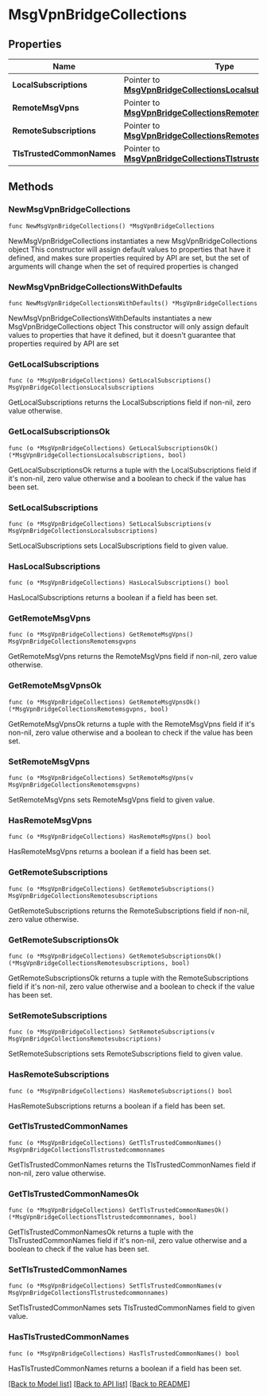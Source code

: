 # MsgVpnBridgeCollections

## Properties

Name | Type | Description | Notes
------------ | ------------- | ------------- | -------------
**LocalSubscriptions** | Pointer to [**MsgVpnBridgeCollectionsLocalsubscriptions**](MsgVpnBridgeCollectionsLocalsubscriptions.md) |  | [optional] 
**RemoteMsgVpns** | Pointer to [**MsgVpnBridgeCollectionsRemotemsgvpns**](MsgVpnBridgeCollectionsRemotemsgvpns.md) |  | [optional] 
**RemoteSubscriptions** | Pointer to [**MsgVpnBridgeCollectionsRemotesubscriptions**](MsgVpnBridgeCollectionsRemotesubscriptions.md) |  | [optional] 
**TlsTrustedCommonNames** | Pointer to [**MsgVpnBridgeCollectionsTlstrustedcommonnames**](MsgVpnBridgeCollectionsTlstrustedcommonnames.md) |  | [optional] 

## Methods

### NewMsgVpnBridgeCollections

`func NewMsgVpnBridgeCollections() *MsgVpnBridgeCollections`

NewMsgVpnBridgeCollections instantiates a new MsgVpnBridgeCollections object
This constructor will assign default values to properties that have it defined,
and makes sure properties required by API are set, but the set of arguments
will change when the set of required properties is changed

### NewMsgVpnBridgeCollectionsWithDefaults

`func NewMsgVpnBridgeCollectionsWithDefaults() *MsgVpnBridgeCollections`

NewMsgVpnBridgeCollectionsWithDefaults instantiates a new MsgVpnBridgeCollections object
This constructor will only assign default values to properties that have it defined,
but it doesn't guarantee that properties required by API are set

### GetLocalSubscriptions

`func (o *MsgVpnBridgeCollections) GetLocalSubscriptions() MsgVpnBridgeCollectionsLocalsubscriptions`

GetLocalSubscriptions returns the LocalSubscriptions field if non-nil, zero value otherwise.

### GetLocalSubscriptionsOk

`func (o *MsgVpnBridgeCollections) GetLocalSubscriptionsOk() (*MsgVpnBridgeCollectionsLocalsubscriptions, bool)`

GetLocalSubscriptionsOk returns a tuple with the LocalSubscriptions field if it's non-nil, zero value otherwise
and a boolean to check if the value has been set.

### SetLocalSubscriptions

`func (o *MsgVpnBridgeCollections) SetLocalSubscriptions(v MsgVpnBridgeCollectionsLocalsubscriptions)`

SetLocalSubscriptions sets LocalSubscriptions field to given value.

### HasLocalSubscriptions

`func (o *MsgVpnBridgeCollections) HasLocalSubscriptions() bool`

HasLocalSubscriptions returns a boolean if a field has been set.

### GetRemoteMsgVpns

`func (o *MsgVpnBridgeCollections) GetRemoteMsgVpns() MsgVpnBridgeCollectionsRemotemsgvpns`

GetRemoteMsgVpns returns the RemoteMsgVpns field if non-nil, zero value otherwise.

### GetRemoteMsgVpnsOk

`func (o *MsgVpnBridgeCollections) GetRemoteMsgVpnsOk() (*MsgVpnBridgeCollectionsRemotemsgvpns, bool)`

GetRemoteMsgVpnsOk returns a tuple with the RemoteMsgVpns field if it's non-nil, zero value otherwise
and a boolean to check if the value has been set.

### SetRemoteMsgVpns

`func (o *MsgVpnBridgeCollections) SetRemoteMsgVpns(v MsgVpnBridgeCollectionsRemotemsgvpns)`

SetRemoteMsgVpns sets RemoteMsgVpns field to given value.

### HasRemoteMsgVpns

`func (o *MsgVpnBridgeCollections) HasRemoteMsgVpns() bool`

HasRemoteMsgVpns returns a boolean if a field has been set.

### GetRemoteSubscriptions

`func (o *MsgVpnBridgeCollections) GetRemoteSubscriptions() MsgVpnBridgeCollectionsRemotesubscriptions`

GetRemoteSubscriptions returns the RemoteSubscriptions field if non-nil, zero value otherwise.

### GetRemoteSubscriptionsOk

`func (o *MsgVpnBridgeCollections) GetRemoteSubscriptionsOk() (*MsgVpnBridgeCollectionsRemotesubscriptions, bool)`

GetRemoteSubscriptionsOk returns a tuple with the RemoteSubscriptions field if it's non-nil, zero value otherwise
and a boolean to check if the value has been set.

### SetRemoteSubscriptions

`func (o *MsgVpnBridgeCollections) SetRemoteSubscriptions(v MsgVpnBridgeCollectionsRemotesubscriptions)`

SetRemoteSubscriptions sets RemoteSubscriptions field to given value.

### HasRemoteSubscriptions

`func (o *MsgVpnBridgeCollections) HasRemoteSubscriptions() bool`

HasRemoteSubscriptions returns a boolean if a field has been set.

### GetTlsTrustedCommonNames

`func (o *MsgVpnBridgeCollections) GetTlsTrustedCommonNames() MsgVpnBridgeCollectionsTlstrustedcommonnames`

GetTlsTrustedCommonNames returns the TlsTrustedCommonNames field if non-nil, zero value otherwise.

### GetTlsTrustedCommonNamesOk

`func (o *MsgVpnBridgeCollections) GetTlsTrustedCommonNamesOk() (*MsgVpnBridgeCollectionsTlstrustedcommonnames, bool)`

GetTlsTrustedCommonNamesOk returns a tuple with the TlsTrustedCommonNames field if it's non-nil, zero value otherwise
and a boolean to check if the value has been set.

### SetTlsTrustedCommonNames

`func (o *MsgVpnBridgeCollections) SetTlsTrustedCommonNames(v MsgVpnBridgeCollectionsTlstrustedcommonnames)`

SetTlsTrustedCommonNames sets TlsTrustedCommonNames field to given value.

### HasTlsTrustedCommonNames

`func (o *MsgVpnBridgeCollections) HasTlsTrustedCommonNames() bool`

HasTlsTrustedCommonNames returns a boolean if a field has been set.


[[Back to Model list]](../README.md#documentation-for-models) [[Back to API list]](../README.md#documentation-for-api-endpoints) [[Back to README]](../README.md)


